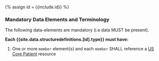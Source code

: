 {% assign id = {{include.id}} %}

### Mandatory Data Elements and Terminology

The following data-elements are mandatory (i.e data MUST be present).

**Each {{site.data.structuredefinitions.[id].type}} must have:**

1. One or more `member` element(s) and each `member` SHALL reference a [US Core Patient](http://hl7.org/fhir/us/core/StructureDefinition-us-core-patient.html) resource
